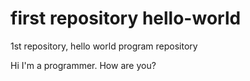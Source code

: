 # first repository hello-world
1st repository, hello world program repository

Hi I'm a programmer. How are you?
